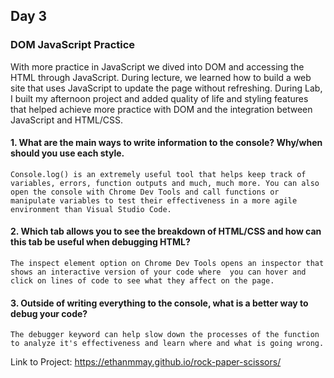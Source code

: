 ## Day 3

### DOM JavaScript Practice

With more practice in JavaScript we dived into DOM and accessing the HTML through JavaScript. During lecture, we learned how to build a web site that uses JavaScript to update the page without refreshing. During Lab, I built my afternoon project and added quality of life and styling features that helped achieve more practice with DOM and the integration between JavaScript and HTML/CSS. 

#### 1. What are the main ways to write information to the console? Why/when should you use each style.

```Console.log() is an extremely useful tool that helps keep track of variables, errors, function outputs and much, much more. You can also open the console with Chrome Dev Tools and call functions or manipulate variables to test their effectiveness in a more agile environment than Visual Studio Code.```

#### 2. Which tab allows you to see the breakdown of HTML/CSS and how can this tab be useful when debugging HTML?

```The inspect element option on Chrome Dev Tools opens an inspector that shows an interactive version of your code where  you can hover and click on lines of code to see what they affect on the page.```

#### 3. Outside of writing everything to the console, what is a better way to debug your code?

```The debugger keyword can help slow down the processes of the function to analyze it's effectiveness and learn where and what is going wrong.```

Link to Project: https://ethanmmay.github.io/rock-paper-scissors/